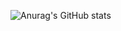 ![Anurag's GitHub stats](https://github-readme-stats.vercel.app/api?username=Lotus6&show_icons=true&theme=dracula)
